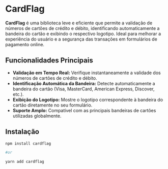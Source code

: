 # CardFlag

**CardFlag** é uma biblioteca leve e eficiente que permite a validação de números de cartões de crédito e débito, identificando automaticamente a bandeira do cartão e exibindo o respectivo logotipo. Ideal para melhorar a experiência do usuário e a segurança das transações em formulários de pagamento online.

## Funcionalidades Principais

- **Validação em Tempo Real:** Verifique instantaneamente a validade dos números de cartões de crédito e débito.
- **Identificação Automática da Bandeira:** Detecte automaticamente a bandeira do cartão (Visa, MasterCard, American Express, Discover, etc.).
- **Exibição do Logotipo:** Mostre o logotipo correspondente à bandeira do cartão diretamente no seu formulário.
- **Suporte Amplo:** Compatível com as principais bandeiras de cartões utilizadas globalmente.

## Instalação

```bash
npm install cardflag

#or

yarn add cardflag
```

